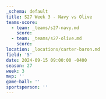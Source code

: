 ```yaml
---
_schema: default
title: S27 Week 3 - Navy vs Olive
teams-score:
  - team: _teams/s27-navy.md
    score:
  - team: _teams/s27-olive.md
    score:
location: _locations/carter-baron.md
field: '5'
date: 2024-09-15 09:00:00 -0400
season: 27
week: 3
mvp: ''
game-ball: ''
sportsperson: ''
---
```

